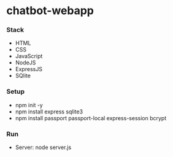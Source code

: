 # chatbot-webapp

### Stack
- HTML
- CSS
- JavaScript
- NodeJS
- ExpressJS
- SQlite

### Setup
- npm init -y
- npm install express sqlite3
- npm install passport passport-local express-session bcrypt

### Run
- Server: node server.js